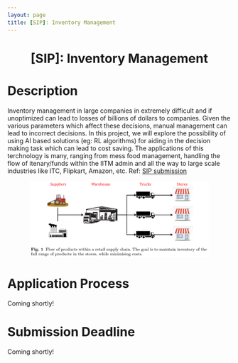```yaml
---
layout: page
title: [SIP]: Inventory Management
---
```


<h1>
    <center>[SIP]: Inventory Management</center>
</h1>

# Description

Inventory management in large companies in extremely difficult and if unoptimized can lead to losses of billions of dollars to companies. Given the various parameters which affect these decisions, manual management can  lead to incorrect decisions. In this project, we will explore the possibility of using AI based solutions (eg: RL algorithms) for aiding in the decision making task which can lead to cost saving. The applications of this terchnology is many, ranging from mess food management, handling the flow of itenary/funds within the IITM admin and all the way to large scale industries like ITC, Flipkart, Amazon, etc. Ref: [SIP submission](https://docs.google.com/document/d/1MmMp1yISdtB8PTip8_hlukZH_QriEFVahRsdm7HDrts/)

<p align="center">
    <img src="assets/images/sip.png" width="80%">
</p>

# Application Process

Coming shortly!

# Submission Deadline

Coming shortly!

<div class="container">
    <div class="countdown-styled" data-date="Apr 17, 2021 23:59:59"></div>
</div>